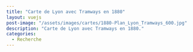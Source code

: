 ```yaml
---
title: "Carte de Lyon avec Tramways en 1880"
layout: vuejs
post-image: "/assets/images/cartes/1880-Plan_Lyon_Tramways_600.jpg"
description: "Carte de Lyon avec Tramways en 1880."
categories:
  - Recherche
---
```


<div style="display:none">HIDDEN</div>
<carte-lyon></carte-lyon>
